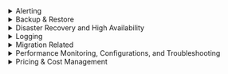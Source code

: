 <details>
  <summary>Alerting</summary>
  
# Alerting

**Azure SQL Server with 5 Azure SQL databases - can you get alert for overall CPU consumption?** - Yes, monitor the resource group
- https://docs.microsoft.com/en-us/azure/azure-monitor/platform/alerts-overview


</details>

<details>
  <summary>Backup & Restore</summary>
  
# Backup & Restore

**Can you backup with Azure Backup?** - yes

</details>


<details>
  <summary>Disaster Recovery and High Availability</summary>
  
# Disaster Recovery and High Availability

### Scenario: Goal 1: During normal operations, want at least 2 readable copies of `Sales` database. Goal 2: Ensure that `Sales` remains available if a datacenter fails. How?

**Use Business Critical tier with Availability Zone**
- Premium or Business Critical tiers both leverage the **Premium availability model**
- "Premium availability" integrates compute resources (sqlservr.exe process) and storage (locally attached SSD) on a single node
- High availability is achieved by replicating both compute and storage to additional nodes creating a three to four-node cluster
- By default, the cluster of nodes for the premium availability model is created in the same datacenter
- Azure SQL Database can place different replicas of the Business Critical database to different availability zones in the same region
- To eliminate a single point of failure, the control ring is also duplicated across multiple zones as three gateway rings (GW)
- Reference: https://docs.microsoft.com/en-us/azure/azure-sql/database/high-availability-sla

  </summary>
</details>


<details>
  <summary>Logging</summary>
  
# Logging 

### Log retention - Storage Accounts

**Default for SQL Insights for storage account?**

**What if you put a specific value in for SQL Insights retention?** - this will override the default

### Log retention - Log Analytics Workspace retention

**Configured as part of the workspace or as SQL server config?** - LAW

  </summary>
</details>


<details>
  <summary>Migration Related</summary>
  
# Migration Related

**SQL on local VM - how to assess compatibility with Azure SQL Database?** - Azure Database Migration **Assistant**

  </summary>
</details>

<details>
  <summary>Performance Monitoring, Configurations, and Troubleshooting</summary>
  
# Performance Monitoring, Configurations, and Troubleshooting

**Long running query - how to view execution plan?** - Live Query Statistics

**What DMV to see resource utilization?**
- `sys.resource_stats` returns CPU usage and storage data for an Azure SQL Database. It has database_name and start_time columns.
- https://docs.microsoft.com/en-us/sql/relational-databases/system-catalog-views/sys-resource-stats-azure-sql-database


  </summary>
</details> 



<details>
  <summary>Pricing & Cost Management</summary>
  
# Pricing & Cost Management

**Need 50,000 IOPs - what tier?**
- Business Critical or Hyperscale

### Serverless

**When to use?** - unpredictable usage pattern

**Can you pause databases due to inactivity?**
- Yes, Azure has an inactivity "Pause" option **for serverless**
- When the next user hits the database, it will be availabile within one minute if it is in a paused state
- https://docs.microsoft.com/en-us/azure/azure-sql/database/serverless-tier-overview

  </summary>
</details> 
